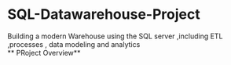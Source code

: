 # SQL-Datawarehouse-Project
Building a modern Warehouse using the SQL server ,including ETL ,processes , data modeling and analytics  
**
PRoject Overview**
